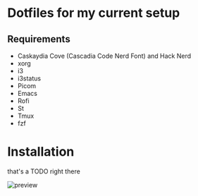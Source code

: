 # Dotfiles for my current setup
## Requirements
- Caskaydia Cove (Cascadia Code Nerd Font) and Hack Nerd 
- xorg
- i3 
- i3status
- Picom
- Emacs
- Rofi
- St 
- Tmux
- fzf

# Installation
that's a TODO right there

![preview](https://i.imgur.com/twRTgnr.png?raw=true)

